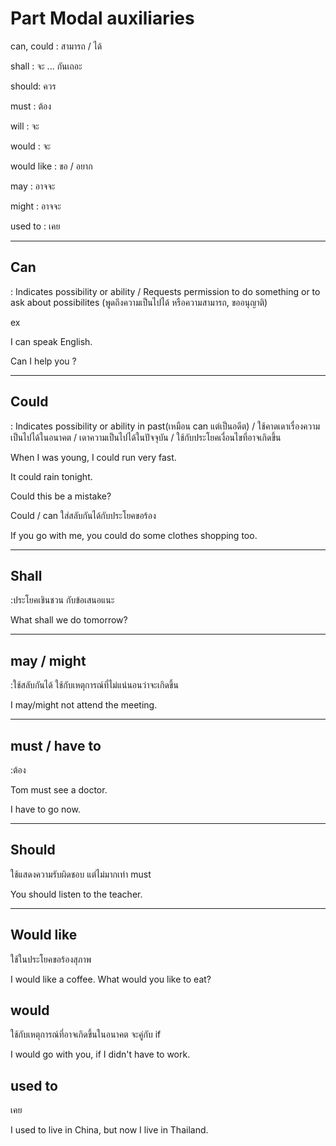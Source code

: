 # Part Modal auxiliaries

can, could : สามารถ / ได้

shall : จะ ... กันเถอะ

should: ควร

must : ต้อง

will : จะ

would : จะ

would like : ขอ / อยาก

may​ : อาจจะ

might : อาจจะ 

used to : เคย

--- 

## Can 
: Indicates possibility or ability / Requests permission to do something or to ask about possibilites (พูดถึงความเป็นไปได้ หรือความสามารถ, ขออนุญาติ)

ex

I can speak English.

Can I help you ? 

---

## Could
: Indicates possibility or ability in past(เหมือน can แต่เป็นอดีต) / ใช้คาดเดาเรื่องความเป็นไปได้ในอนาคต / เดาความเป็นไปได้ในปัจจุบัน / ใช้กับประโยคเงื่อนไขที่อาจเกิดขึ้น

When I was young, I could run very fast.

It could rain tonight.

Could this be a mistake?

Could / can ใส่สลับกันได้กับประโยคขอร้อง

If you go with me, you could do some clothes shopping too.

---

## Shall 
:ประโยคเชินชวน กับข้อเสนอแนะ

What shall we do tomorrow?

---

## may / might
:ใช้สลับกันได้ ใช้กับเหตุการณ์ที่ไม่แน่นอนว่าจะเกิดขึ้น

I may/might not attend the meeting.

---

## must / have to
:ต้อง 

Tom must see a doctor.

I have to go now.

---

## Should
ใช้แสดงความรับผิดชอบ แต่ไม่มากเท่า must

You should listen to the teacher.

---

## Would like
ใช้ในประโยคขอร้องสุภาพ

I would like a coffee.
What would you like to eat?


## would 
ใช้กับเหตุการณ์ที่อาจเกิดขึ้นในอนาคต จะคู่กับ if

I would go with you, if I didn't have to work.

## used to 
เคย

I used to live in China, but now I live in Thailand.


